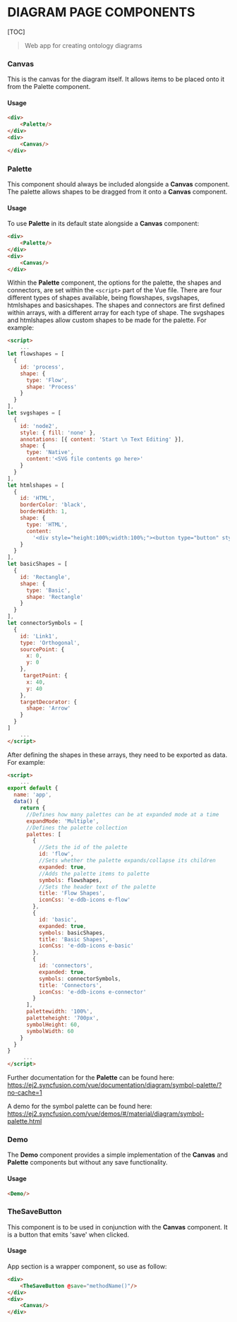 # DIAGRAM PAGE COMPONENTS

[TOC]

> Web app for creating ontology diagrams

### Canvas

This is the canvas for the diagram itself. It allows items to be placed onto it from the Palette component.

#### Usage

```html
<div>
    <Palette/>
</div>
<div>
    <Canvas/>
</div>
```

### Palette

This component should always be included alongside a **Canvas** component. The palette allows shapes to be dragged from it onto a **Canvas** component.

#### Usage

To use **Palette** in its default state alongside a **Canvas** component:

```html
<div>
    <Palette/>
</div>
<div>
    <Canvas/>
</div>
```

Within the **Palette** component, the options for the palette, the shapes and connectors, are set within the `<script>` part of the Vue file. There are four different types of shapes available, being flowshapes, svgshapes, htmlshapes and basicshapes. The shapes and connectors are first defined within arrays, with a different array for each type of shape. The svgshapes and htmlshapes allow custom shapes to be made for the palette. For example:

```html
<script>
    ...
let flowshapes = [
  {
    id: 'process',
    shape: {
      type: 'Flow',
      shape: 'Process'
    }
  }
],
let svgshapes = [
  {
    id: 'node2',
    style: { fill: 'none' },
    annotations: [{ content: 'Start \n Text Editing' }],
    shape: {
      type: 'Native',
      content:'<SVG file contents go here>'
    }
  }
],    
let htmlshapes = [
  {
    id: 'HTML',
    borderColor: 'black',
    borderWidth: 1,
    shape: {
      type: 'HTML',
      content:
        '<div style="height:100%;width:100%;"><button type="button" style="width:100%;overflow:hidden">HTML</button></div>'
    }
  }
],
let basicShapes = [
  {
    id: 'Rectangle',
    shape: {
      type: 'Basic',
      shape: 'Rectangle'
    }
  }
],
let connectorSymbols = [
  {
    id: 'Link1',
    type: 'Orthogonal',
    sourcePoint: {
      x: 0,
      y: 0
    },
     targetPoint: {
      x: 40,
      y: 40
    },
    targetDecorator: {
      shape: 'Arrow'
    }
  }
]
    ...
</script>
```

After defining the shapes in these arrays, they need to be exported as data. For example:

```html
<script>
    ...
export default {
  name: 'app',
  data() {
    return {
      //Defines how many palettes can be at expanded mode at a time
      expandMode: 'Multiple',
      //Defines the palette collection
      palettes: [
        {
          //Sets the id of the palette
          id: 'flow',
          //Sets whether the palette expands/collapse its children
          expanded: true,
          //Adds the palette items to palette
          symbols: flowshapes,
          //Sets the header text of the palette
          title: 'Flow Shapes',
          iconCss: 'e-ddb-icons e-flow'
        },
        {
          id: 'basic',
          expanded: true,
          symbols: basicShapes,
          title: 'Basic Shapes',
          iconCss: 'e-ddb-icons e-basic'
        },
        {
          id: 'connectors',
          expanded: true,
          symbols: connectorSymbols,
          title: 'Connectors',
          iconCss: 'e-ddb-icons e-connector'
        }
      ],
      palettewidth: '100%',
      paletteheight: '700px',
      symbolHeight: 60,
      symbolWidth: 60
    }
  }
}
     ...
</script>
```

Further documentation for the **Palette** can be found here: https://ej2.syncfusion.com/vue/documentation/diagram/symbol-palette/?no-cache=1

A demo for the symbol palette can be found here: https://ej2.syncfusion.com/vue/demos/#/material/diagram/symbol-palette.html

### Demo

The **Demo** component provides a simple implementation of the **Canvas** and **Palette** components but without any save functionality. 

#### Usage

```html
<Demo/>
```

### TheSaveButton

This component is to be used in conjunction with the **Canvas** component. It is a button that emits 'save' when clicked.

#### Usage

App section is a wrapper component, so use as follow:

```html
<div>
    <TheSaveButton @save="methodName()"/>
</div>
<div>
    <Canvas/>
</div>
```